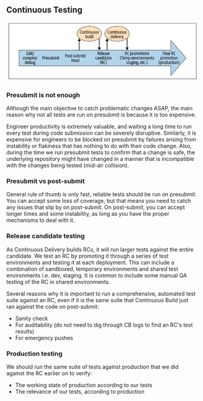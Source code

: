 ## Continuous Testing

<img src="../assets/CT.png">

### Presubmit is not enough

Although the main objective to catch problematic changes ASAP, the main reason why not all tests are run on presubmit is because it is too expensive.

Engineer productivity is extremely valuable, and waiting a long time to run every test during code submission can be severely disruptive. Similarly, it is expensive for engineers to be blocked on presubmit by failures arising from instability or flakiness that has nothing to do with their code change. Also, during the time we run presubmit tests to confirm that a change is safe, the underlying repository might have changed in a manner that is incompatible with the changes being tested (mid-air collision).

### Presubmit vs post-submit

General rule of thumb is only fast, reliable tests should be run on presubmit. You can accept some loss of coverage, but that means you need to catch any issues that slip by on post-submit. On post-submit, you can accept longer times and some instability, as long as you have the proper mechanisms to deal with it.

### Release candidate testing

As Continuous Delivery builds RCs, it will run larger tests against the entire candidate. We test an RC by promoting it through a series of test environments and testing it at each deployment. This can include a combination of sandboxed, temporary environments and shared test environments i.e. dev, staging. It is common to include some manual QA testing of the RC in shared environments.

Several reasons why it is important to run a comprehensive, automated test suite against an RC, even if it is the same suite that Continuous Build just ran against the code on post-submit:

- Sanity check
- For auditability (do not need to dig through CB logs to find an RC's test results)
- For emergency pushes

### Production testing

We should run the same suite of tests against production that we did against the RC earlier on to verify:

- The working state of production according to our tests
- The relevance of our tests, according to production
